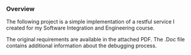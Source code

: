 ### Overview

The following project is a simple implementation of a restful service I created for my Software Integration and Engineering course. 

The original requirements are available in the attached PDF. The .Doc file contains additional information about the debugging process.

